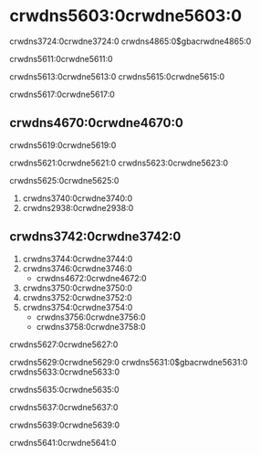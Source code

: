 ---
---

# crwdns5603:0crwdne5603:0

crwdns3724:0crwdne3724:0 crwdns4865:0$gbacrwdne4865:0

crwdns5611:0crwdne5611:0

crwdns5613:0crwdne5613:0 crwdns5615:0crwdne5615:0

crwdns5617:0crwdne5617:0

## crwdns4670:0crwdne4670:0

crwdns5619:0crwdne5619:0

crwdns5621:0crwdne5621:0 crwdns5623:0crwdne5623:0

crwdns5625:0crwdne5625:0

1. crwdns3740:0crwdne3740:0
1. crwdns2938:0crwdne2938:0

## crwdns3742:0crwdne3742:0
1. crwdns3744:0crwdne3744:0
1. crwdns3746:0crwdne3746:0
   - crwdns4672:0crwdne4672:0
1. crwdns3750:0crwdne3750:0
1. crwdns3752:0crwdne3752:0
1. crwdns3754:0crwdne3754:0
   - crwdns3756:0crwdne3756:0
   - crwdns3758:0crwdne3758:0

crwdns5627:0crwdne5627:0

crwdns5629:0crwdne5629:0 crwdns5631:0$gbacrwdne5631:0 crwdns5633:0crwdne5633:0

crwdns5635:0crwdne5635:0

crwdns5637:0crwdne5637:0

crwdns5639:0crwdne5639:0

crwdns5641:0crwdne5641:0
